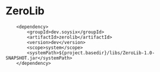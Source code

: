# ZeroLib

        <dependency>
            <groupId>dev.soysix</groupId>
            <artifactId>zerolib</artifactId>
            <version>dev</version>
            <scope>system</scope>
            <systemPath>${project.basedir}/libs/ZeroLib-1.0-SNAPSHOT.jar</systemPath>
        </dependency>
